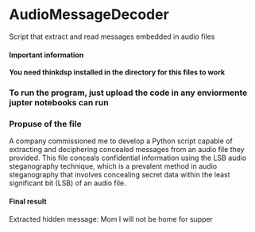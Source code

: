 # AudioMessageDecoder
 Script that extract and read messages embedded in audio files 

#### Important information 
**You need thinkdsp installed in the directory for this files to work**

### To run the program, just upload the code in any enviormente jupter notebooks can run 

### Propuse of the file
A company commissioned me to develop a Python script capable of extracting and deciphering concealed messages from an audio file they provided. This file conceals confidential information using the LSB audio steganography technique, which is a prevalent method in audio steganography that involves concealing secret data within the least significant bit (LSB) of an audio file.

#### Final result

Extracted hidden message: Mom I will not be home for supper
